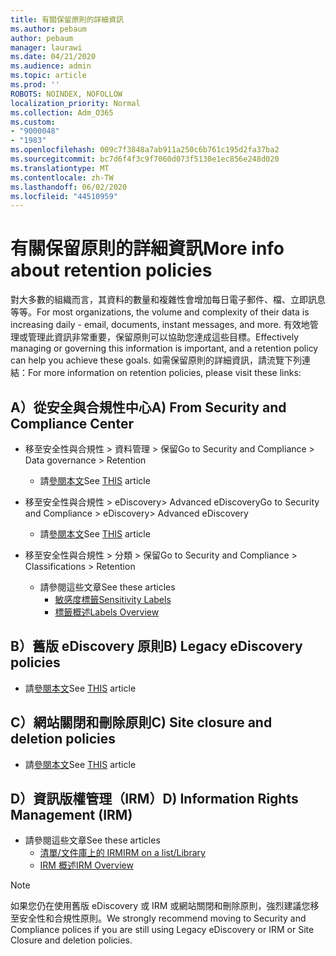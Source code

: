 ```yaml
---
title: 有關保留原則的詳細資訊
ms.author: pebaum
author: pebaum
manager: laurawi
ms.date: 04/21/2020
ms.audience: admin
ms.topic: article
ms.prod: ''
ROBOTS: NOINDEX, NOFOLLOW
localization_priority: Normal
ms.collection: Adm_O365
ms.custom:
- "9000048"
- "1983"
ms.openlocfilehash: 009c7f3848a7ab911a250c6b761c195d2fa37ba2
ms.sourcegitcommit: bc7d6f4f3c9f7060d073f5130e1ec856e248d020
ms.translationtype: MT
ms.contentlocale: zh-TW
ms.lasthandoff: 06/02/2020
ms.locfileid: "44510959"
---
```

# <a name="more-info-about-retention-policies"></a><span data-ttu-id="0271f-102">有關保留原則的詳細資訊</span><span class="sxs-lookup"><span data-stu-id="0271f-102">More info about retention policies</span></span>

<span data-ttu-id="0271f-103">對大多數的組織而言，其資料的數量和複雜性會增加每日電子郵件、檔、立即訊息等等。</span><span class="sxs-lookup"><span data-stu-id="0271f-103">For most organizations, the volume and complexity of their data is increasing daily - email, documents, instant messages, and more.</span></span> <span data-ttu-id="0271f-104">有效地管理或管理此資訊非常重要，保留原則可以協助您達成這些目標。</span><span class="sxs-lookup"><span data-stu-id="0271f-104">Effectively managing or governing this information is important, and a retention policy can help you achieve these goals.</span></span> <span data-ttu-id="0271f-105">如需保留原則的詳細資訊，請流覽下列連結：</span><span class="sxs-lookup"><span data-stu-id="0271f-105">For more information on retention policies, please visit these links:</span></span>

## <a name="a-from-security-and-compliance-center"></a><span data-ttu-id="0271f-106">A）從安全與合規性中心</span><span class="sxs-lookup"><span data-stu-id="0271f-106">A) From Security and Compliance Center</span></span>

- <span data-ttu-id="0271f-107">移至安全性與合規性 > 資料管理 > 保留</span><span class="sxs-lookup"><span data-stu-id="0271f-107">Go to Security and Compliance > Data governance > Retention</span></span>
  - <span data-ttu-id="0271f-108">請[參閱本文](https://docs.microsoft.com/microsoft-365/compliance/retention-policies)</span><span class="sxs-lookup"><span data-stu-id="0271f-108">See [THIS](https://docs.microsoft.com/microsoft-365/compliance/retention-policies) article</span></span>

- <span data-ttu-id="0271f-109">移至安全性與合規性 > eDiscovery> Advanced eDiscovery</span><span class="sxs-lookup"><span data-stu-id="0271f-109">Go to Security and Compliance > eDiscovery> Advanced eDiscovery</span></span> 
  - <span data-ttu-id="0271f-110">請[參閱本文](https://docs.microsoft.com/microsoft-365/compliance/ediscovery-cases)</span><span class="sxs-lookup"><span data-stu-id="0271f-110">See [THIS](https://docs.microsoft.com/microsoft-365/compliance/ediscovery-cases) article</span></span>

- <span data-ttu-id="0271f-111">移至安全性與合規性 > 分類 > 保留</span><span class="sxs-lookup"><span data-stu-id="0271f-111">Go to Security and Compliance > Classifications > Retention</span></span>
  - <span data-ttu-id="0271f-112">請參閱這些文章</span><span class="sxs-lookup"><span data-stu-id="0271f-112">See these articles</span></span>
    - [<span data-ttu-id="0271f-113">敏感度標籤</span><span class="sxs-lookup"><span data-stu-id="0271f-113">Sensitivity Labels</span></span>](https://docs.microsoft.com/microsoft-365/compliance/sensitivity-labels)
    - [<span data-ttu-id="0271f-114">標籤概述</span><span class="sxs-lookup"><span data-stu-id="0271f-114">Labels Overview</span></span>](https://docs.microsoft.com/microsoft-365/compliance/labels)

## <a name="b-legacy-ediscovery-policies"></a><span data-ttu-id="0271f-115">B）舊版 eDiscovery 原則</span><span class="sxs-lookup"><span data-stu-id="0271f-115">B) Legacy eDiscovery policies</span></span>

- <span data-ttu-id="0271f-116">請[參閱本文](https://support.office.com/article/Set-up-an-eDiscovery-Center-in-SharePoint-Online-A18F8975-AA7F-43B4-A7D6-001D14744D8E)</span><span class="sxs-lookup"><span data-stu-id="0271f-116">See [THIS](https://support.office.com/article/Set-up-an-eDiscovery-Center-in-SharePoint-Online-A18F8975-AA7F-43B4-A7D6-001D14744D8E) article</span></span>

## <a name="c-site-closure-and-deletion-policies"></a><span data-ttu-id="0271f-117">C）網站關閉和刪除原則</span><span class="sxs-lookup"><span data-stu-id="0271f-117">C) Site closure and deletion policies</span></span>

- <span data-ttu-id="0271f-118">請[參閱本文](https://support.office.com/article/Use-policies-for-site-closure-and-deletion-A8280D82-27FD-48C5-9ADF-8A5431208BA5)</span><span class="sxs-lookup"><span data-stu-id="0271f-118">See [THIS](https://support.office.com/article/Use-policies-for-site-closure-and-deletion-A8280D82-27FD-48C5-9ADF-8A5431208BA5) article</span></span>  

## <a name="d-information-rights-management-irm"></a><span data-ttu-id="0271f-119">D）資訊版權管理（IRM）</span><span class="sxs-lookup"><span data-stu-id="0271f-119">D) Information Rights Management (IRM)</span></span>

- <span data-ttu-id="0271f-120">請參閱這些文章</span><span class="sxs-lookup"><span data-stu-id="0271f-120">See these articles</span></span>
  - [<span data-ttu-id="0271f-121">清單/文件庫上的 IRM</span><span class="sxs-lookup"><span data-stu-id="0271f-121">IRM on a list/Library</span></span>](https://support.office.com/article/apply-information-rights-management-to-a-list-or-library-3bdb5c4e-94fc-4741-b02f-4e7cc3c54aa1)
  - [<span data-ttu-id="0271f-122">IRM 概述</span><span class="sxs-lookup"><span data-stu-id="0271f-122">IRM Overview</span></span>](https://support.office.com/article/create-and-apply-information-management-policies-eb501fe9-2ef6-4150-945a-65a6451ee9e9)

> [!Note]
> <span data-ttu-id="0271f-123">如果您仍在使用舊版 eDiscovery 或 IRM 或網站關閉和刪除原則，強烈建議您移至安全性和合規性原則。</span><span class="sxs-lookup"><span data-stu-id="0271f-123">We strongly recommend moving to Security and Compliance polices if you are still using Legacy eDiscovery or IRM or Site Closure and deletion policies.</span></span>
